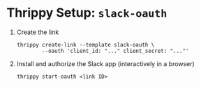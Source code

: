 # Thrippy Setup: `slack-oauth`

1. Create the link

   ```shell
   thrippy create-link --template slack-oauth \
           --oauth 'client_id: "..." client_secret: "..."'
   ```

2. Install and authorize the Slack app (interactively in a browser)

   ```shell
   thrippy start-oauth <link ID>
   ```
